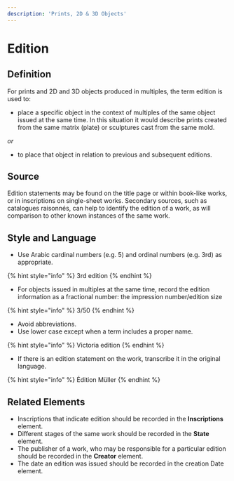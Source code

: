 ```yaml
---
description: 'Prints, 2D & 3D Objects'
---
```


# Edition

## **Definition**

For prints and 2D and 3D objects produced in multiples, the term edition is used to:

* place a specific object in the context of multiples of the same object issued at the same time. In this situation it would describe prints created from the same matrix \(plate\) or sculptures cast from the same mold. 

_or_

* to place that object in relation to previous and subsequent editions.

## Source

Edition statements may be found on the title page or within book-like works, or in inscriptions on single-sheet works. Secondary sources, such as catalogues raisonnés, can help to identify the edition of a work, as will comparison to other known instances of the same work.

## Style and Language

* Use Arabic cardinal numbers \(e.g. 5\) and ordinal numbers \(e.g. 3rd\) as appropriate.

{% hint style="info" %}
3rd edition
{% endhint %}

* For objects issued in multiples at the same time, record the edition information as a fractional number: the impression number/edition size

{% hint style="info" %}
3/50
{% endhint %}

* Avoid abbreviations.
* Use lower case except when a term includes a proper name.

{% hint style="info" %}
Victoria edition
{% endhint %}

* If there is an edition statement on the work, transcribe it in the original language.

{% hint style="info" %}
Édition Müller
{% endhint %}

## Related Elements

* Inscriptions that indicate edition should be recorded in the **Inscriptions** element.  
* Different stages of the same work should be recorded in the **State** element.  
* The publisher of a work, who may be responsible for a particular edition should be recorded in the **Creator** element.  
* The date an edition was issued should be recorded in the creation Date element. 

